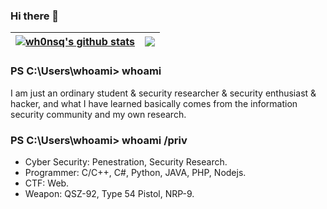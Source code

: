 ### Hi there 👋

<!--
**wh0nsq/wh0nsq** is a ✨ _special_ ✨ repository because its `README.md` (this file) appears on your GitHub profile.

Here are some ideas to get you started:

- 🔭 I’m currently working on ...
- 🌱 I’m currently learning ...
- 👯 I’m looking to collaborate on ...
- 🤔 I’m looking for help with ...
- 💬 Ask me about ...
- 📫 How to reach me: ...
- 😄 Pronouns: ...
- ⚡ Fun fact: ...
-->
| <a href="https://github.com/anuraghazra/github-readme-stats"><img align="center" src="https://github-readme-stats.vercel.app/api?username=wh0nsq&show_icons=true&include_all_commits=true&theme=swift&hide_border=true&hide=contribs" alt="wh0nsq's github stats" /></a> | <a href="https://github.com/anuraghazra/github-readme-stats"><img align="center" src="https://github-readme-stats.vercel.app/api/top-langs/?username=wh0nsq&layout=compact&theme=swift&hide_border=true" /></a> |
| ------------- | ------------- |

### PS C:\Users\whoami> whoami
I am just an ordinary student & security researcher & security enthusiast & hacker, and what I have learned basically comes from the information security community and my own research.
### PS C:\Users\whoami> whoami /priv
- Cyber Security: Penestration, Security Research.
- Programmer: C/C++, C#, Python, JAVA, PHP, Nodejs.
- CTF: Web.
- Weapon: QSZ-92, Type 54 Pistol, NRP-9.
